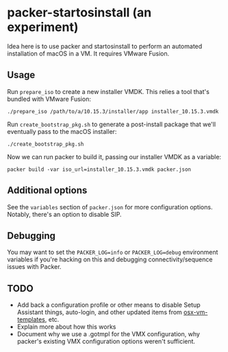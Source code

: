# packer-startosinstall (an experiment)

Idea here is to use packer and startosinstall to perform an automated installation of macOS in a VM. It requires VMware Fusion.

## Usage

Run `prepare_iso` to create a new installer VMDK. This relies a tool that's bundled with VMware Fusion:

```
./prepare_iso /path/to/a/10.15.3/installer/app installer_10.15.3.vmdk
```

Run `create_bootstrap_pkg.sh` to generate a post-install package that we'll eventually pass to the macOS installer:

```
./create_bootstrap_pkg.sh
```


Now we can run packer to build it, passing our installer VMDK as a variable:
```
packer build -var iso_url=installer_10.15.3.vmdk packer.json
```

## Additional options

See the `variables` section of `packer.json` for more configuration options. Notably, there's an option to disable SIP.

## Debugging

You may want to set the `PACKER_LOG=info` or `PACKER_LOG=debug` environment variables if you're hacking on this and debugging connectivity/sequence issues with Packer.

## TODO

* Add back a configuration profile or other means to disable Setup Assistant things, auto-login, and other updated items from [osx-vm-templates](https://github.com/timsutton/osx-vm-templates/), etc.
* Explain more about how this works
* Document why we use a .gotmpl for the VMX configuration, why packer's existing VMX configuration options weren't sufficient.

